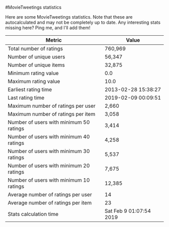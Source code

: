 #MovieTweetings statistics

Here are some MovieTweetings statistics. Note that these are autocalculated and may not be completely up to date. Any interesting stats missing here? Ping me, and I'll add them!

Metric | Value
--- | ---
Total number of ratings                 | 760,969
Number of unique users                  | 56,347
Number of unique items                  | 32,875
Minimum rating value                    | 0.0
Maximum rating value                    | 10.0
Earliest rating time                    | 2013-02-28 15:38:27
Last rating time                        | 2019-02-09 00:09:51
Maximum number of ratings per user      | 2,660
Maximum number of ratings per item      | 3,058
Number of users with minimum 50 ratings | 3,414
Number of users with minimum 40 ratings | 4,258
Number of users with minimum 30 ratings | 5,537
Number of users with minimum 20 ratings | 7,675
Number of users with minimum 10 ratings | 12,385
Average number of ratings per user      | 14
Average number of ratings per item      | 23
Stats calculation time                  | Sat Feb  9 01:07:54 2019


